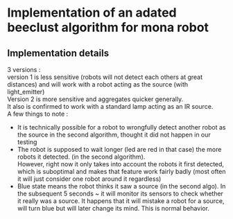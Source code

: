 # Implementation of an adated beeclust algorithm for mona robot
## Implementation details
3 versions :  
version 1 is less sensitive (robots will not detect each others at great distances) and will work with a robot acting as the source (with light_emitter)  
Version 2 is more sensitive and aggregates quicker generally.  
It also is confirmed to work with a standard lamp acting as an IR source.  
A few things to note :
- It is technically possible for a robot to wrongfully detect another robot as the source in the second algorithm, thought it did not happen in our testing
- The robot is supposed to wait longer (led are red in that case) the more robots it detected. (in the second algorithm).  
	However, right now it only takes into account the robots it first detected, which is suboptimal and makes that feature work fairly badly (most often it will just consider one robot around it regardless)
- Blue state means the robot thinks it saw a source (in the second algo).
	In the subsequent 5 seconds ~ it will monitor its sensors to check whether it really was a source.
	It happens that it will mistake a robot for a source, will turn blue but will later change its mind. This is normal behavior.
